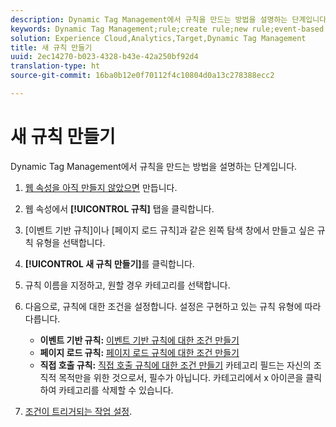 ```yaml
---
description: Dynamic Tag Management에서 규칙을 만드는 방법을 설명하는 단계입니다.
keywords: Dynamic Tag Management;rule;create rule;new rule;event-based rule;page load rule;direct call rule
solution: Experience Cloud,Analytics,Target,Dynamic Tag Management
title: 새 규칙 만들기
uuid: 2ec14270-b023-4328-b43e-42a250bf92d4
translation-type: ht
source-git-commit: 16ba0b12e0f70112f4c10804d0a13c278388ecc2

---
```



# 새 규칙 만들기

Dynamic Tag Management에서 규칙을 만드는 방법을 설명하는 단계입니다.

1. [웹 속성을 아직 만들지 않았으면](/help/implement/c-implement-with-dtm/t-create-web-property.md) 만듭니다.
1. 웹 속성에서 **[!UICONTROL 규칙]** 탭을 클릭합니다.
1. [이벤트 기반 규칙]이나 [페이지 로드 규칙]과 같은 왼쪽 탐색 창에서 만들고 싶은 규칙 유형을 선택합니다. 
1. **[!UICONTROL 새 규칙 만들기]**&#x200B;를 클릭합니다.
1. 규칙 이름을 지정하고, 원할 경우 카테고리를 선택합니다.
1. 다음으로, 규칙에 대한 조건을 설정합니다. 설정은 구현하고 있는 규칙 유형에 따라 다릅니다.

   * **이벤트 기반 규칙:** [이벤트 기반 규칙에 대한 조건 만들기](/help/implement/c-implement-with-dtm/c-rules/t-rules-event-conditions.md)
   * **페이지 로드 규칙:** [페이지 로드 규칙에 대한 조건 만들기](/help/implement/c-implement-with-dtm/c-rules/t-rules-page-conditions.md)
   * **직접 호출 규칙:** [직접 호출 규칙에 대한 조건 만들기](/help/implement/c-implement-with-dtm/c-rules/t-rules-direct-conditions.md)
   카테고리 필드는 자신의 조직적 목적만을 위한 것으로서, 필수가 아닙니다. 카테고리에서 x 아이콘을 클릭하여 카테고리를 삭제할 수 있습니다.
1. [조건이 트리거되는 작업 설정](/help/implement/c-implement-with-dtm/c-rules/t-rules-actions.md).
